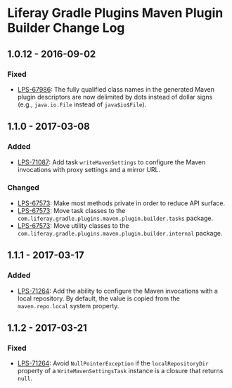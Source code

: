 # Liferay Gradle Plugins Maven Plugin Builder Change Log

## 1.0.12 - 2016-09-02

### Fixed
- [LPS-67986]: The fully qualified class names in the generated Maven plugin
descriptors are now delimited by dots instead of dollar signs (e.g.,
`java.io.File` instead of `java$io$File`).

## 1.1.0 - 2017-03-08

### Added
- [LPS-71087]: Add task `writeMavenSettings` to configure the Maven invocations
with proxy settings and a mirror URL.

### Changed
- [LPS-67573]: Make most methods private in order to reduce API surface.
- [LPS-67573]: Move task classes to the
`com.liferay.gradle.plugins.maven.plugin.builder.tasks` package.
- [LPS-67573]: Move utility classes to the
`com.liferay.gradle.plugins.maven.plugin.builder.internal` package.

## 1.1.1 - 2017-03-17

### Added
- [LPS-71264]: Add the ability to configure the Maven invocations with a local
repository. By default, the value is copied from the `maven.repo.local` system
property.

## 1.1.2 - 2017-03-21

### Fixed
- [LPS-71264]: Avoid `NullPointerException` if the `localRepositoryDir` property
of a `WriteMavenSettingsTask` instance is a closure that returns `null`.

[LPS-67573]: https://issues.liferay.com/browse/LPS-67573
[LPS-67986]: https://issues.liferay.com/browse/LPS-67986
[LPS-71087]: https://issues.liferay.com/browse/LPS-71087
[LPS-71264]: https://issues.liferay.com/browse/LPS-71264